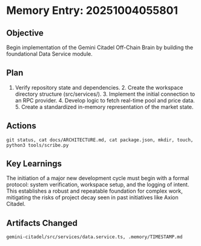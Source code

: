 # Memory Entry: 20251004055801

## Objective
Begin implementation of the Gemini Citadel Off-Chain Brain by building the foundational Data Service module.

## Plan
1. Verify repository state and dependencies. 2. Create the workspace directory structure (src/services/). 3. Implement the initial connection to an RPC provider. 4. Develop logic to fetch real-time pool and price data. 5. Create a standardized in-memory representation of the market state.

## Actions
```
git status, cat docs/ARCHITECTURE.md, cat package.json, mkdir, touch, python3 tools/scribe.py
```

## Key Learnings
The initiation of a major new development cycle must begin with a formal protocol: system verification, workspace setup, and the logging of intent. This establishes a robust and repeatable foundation for complex work, mitigating the risks of project decay seen in past initiatives like Axion Citadel.

## Artifacts Changed
```
gemini-citadel/src/services/data.service.ts, .memory/TIMESTAMP.md
```
